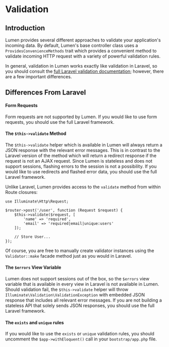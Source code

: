 # Validation

<a name="introduction"></a>
## Introduction

Lumen provides several different approaches to validate your application's incoming data. By default, Lumen's base controller class uses a `ProvidesConvenienceMethods` trait which provides a convenient method to validate incoming HTTP request with a variety of powerful validation rules.

In general, validation in Lumen works exactly like validation in Laravel, so you should consult the [full Laravel validation documentation](https://laravel.com/docs/validation); however, there are a few important differences.

## Differences From Laravel

#### Form Requests

Form requests are not supported by Lumen. If you would like to use form requests, you should use the full Laravel framework.

#### The `$this->validate` Method

The `$this->validate` helper which is available in Lumen will always return a JSON response with the relevant error messages. This is in contrast to the Laravel version of the method which will return a redirect response if the request is not an AJAX request. Since Lumen is stateless and does not support sessions, flashing errors to the session is not a possibility. If you would like to use redirects and flashed error data, you should use the full Laravel framework.

Unlike Laravel, Lumen provides access to the `validate` method from within Route closures:

	use Illuminate\Http\Request;

	$router->post('/user', function (Request $request) {
		$this->validate($request, [
			'name' => 'required',
			'email' => 'required|email|unique:users'
		]);

		// Store User...
	});

Of course, you are free to manually create validator instances using the `Validator::make` facade method just as you would in Laravel.

#### The `$errors` View Variable

Lumen does not support sessions out of the box, so the `$errors` view variable that is available in every view in Laravel is not available in Lumen. Should validation fail, the `$this->validate` helper will throw `Illuminate\Validation\ValidationException` with embedded JSON response that includes all relevant error messages. If you are not building a stateless API that solely sends JSON responses, you should use the full Laravel framework.

#### The `exists` and `unique` rules

If you would like to use the `exists` or `unique` validation rules, you should uncomment the `$app->withEloquent()` call in your `bootstrap/app.php` file.
